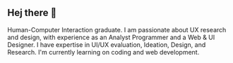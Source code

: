 ## Hej there 👋

<!--
**Silveride14/Silveride14** is a ✨ _special_ ✨ repository because its `README.md` (this file) appears on your GitHub profile.

Here are some ideas to get you started:

- 🔭 I’m currently working on ...
- 🌱 I’m currently learning ...
- 👯 I’m looking to collaborate on ...
- 🤔 I’m looking for help with ...
- 💬 Ask me about ...
- 📫 How to reach me: ...
- 😄 Pronouns: ...
- ⚡ Fun fact: ...
-->

Human-Computer Interaction graduate. I am passionate about UX research and design, with experience as an Analyst Programmer and a Web & UI Designer. I have expertise in UI/UX evaluation, Ideation, Design, and Research. I'm currently learning on coding and web development.

